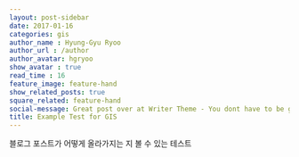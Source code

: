 ```yaml
---
layout: post-sidebar
date: 2017-01-16
categories: gis
author_name : Hyung-Gyu Ryoo
author_url : /author
author_avatar: hgryoo
show_avatar : true
read_time : 16
feature_image: feature-hand
show_related_posts: true
square_related: feature-hand
social-message: Great post over at Writer Theme - You dont have to be great to get started
title: Example Test for GIS
---
```


블로그 포스트가 어떻게 올라가지는 지 볼 수 있는 테스트

